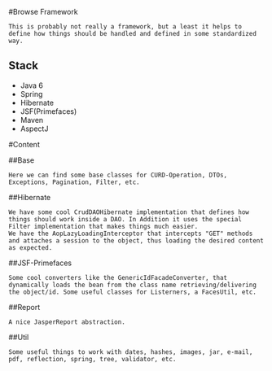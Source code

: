 #Browse Framework

    This is probably not really a framework, but a least it helps to define how things should be handled and defined in some standardized way.

## Stack

* Java 6
* Spring
* Hibernate
* JSF(Primefaces)
* Maven
* AspectJ

#Content

##Base

    Here we can find some base classes for CURD-Operation, DTOs, Exceptions, Pagination, Filter, etc.

##Hibernate

    We have some cool CrudDAOHibernate implementation that defines how things should work inside a DAO. In Addition it uses the special Filter implementation that makes things much easier.  
    We have the AopLazyLoadingInterceptor that intercepts "GET" methods and attaches a session to the object, thus loading the desired content as expected.
    
##JSF-Primefaces

    Some cool converters like the GenericIdFacadeConverter, that dynamically loads the bean from the class name retrieving/delivering the object/id. Some useful classes for Listerners, a FacesUtil, etc.
    
##Report
    
    A nice JasperReport abstraction.
    
##Util

    Some useful things to work with dates, hashes, images, jar, e-mail, pdf, reflection, spring, tree, validator, etc.